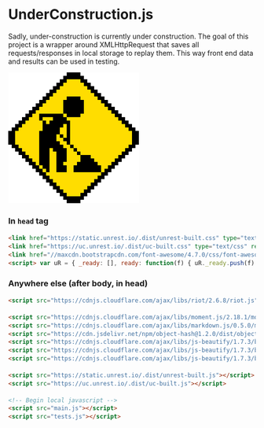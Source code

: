 UnderConstruction.js
========

Sadly, under-construction is currently under construction. The goal of this project is a wrapper around XMLHttpRequest that saves all requests/responses in local storage to replay them. This way front end data and results can be used in testing.

![Under Construction](/under-construction.gif?raw=true "Under Construction")

### In `head` tag

```html
<link href="https://static.unrest.io/.dist/unrest-built.css" type="text/css" rel="stylesheet" />
<link href="https://uc.unrest.io/.dist/uc-built.css" type="text/css" rel="stylesheet" />
<link href="//maxcdn.bootstrapcdn.com/font-awesome/4.7.0/css/font-awesome.min.css" rel="stylesheet" />
<script> var uR = { _ready: [], ready: function(f) { uR._ready.push(f) } };</script>

```

### Anywhere else (after body, in head)

```html
<script src="https://cdnjs.cloudflare.com/ajax/libs/riot/2.6.8/riot.js"></script>

<script src="https://cdnjs.cloudflare.com/ajax/libs/moment.js/2.18.1/moment.min.js"></script>
<script src="https://cdnjs.cloudflare.com/ajax/libs/markdown.js/0.5.0/markdown.min.js"></script>
<script src="https://cdn.jsdelivr.net/npm/object-hash@1.2.0/dist/object_hash.min.js"></script>
<script src="https://cdnjs.cloudflare.com/ajax/libs/js-beautify/1.7.3/beautify.min.js"></script>
<script src="https://cdnjs.cloudflare.com/ajax/libs/js-beautify/1.7.3/beautify-css.min.js"></script>
<script src="https://cdnjs.cloudflare.com/ajax/libs/js-beautify/1.7.3/beautify-html.min.js"></script>

<script src="https://static.unrest.io/.dist/unrest-built.js"></script>
<script src="https://uc.unrest.io/.dist/uc-built.js"></script>

<!-- Begin local javascript -->
<script src="main.js"></script>
<script src="tests.js"></script>
```
